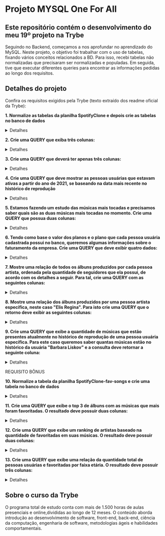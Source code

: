 # Projeto MYSQL One For All
## Este repositório contém o desenvolvimento do meu 19º projeto na Trybe

Seguindo no Backend, começamos a nos aprofundar no aprendizado do MySQL. Neste projeto, o objetivo foi trabalhar com o uso de tabelas, fixando vários conceitos relacionados a BD. Para isso, recebi tabelas não normalizadas que precisaram ser normalizadas e populadas. Em seguida, tive que executar diferentes queries para encontrar as informações pedidas ao longo dos requisitos. 

## Detalhes do projeto

Confira os requisitos exigidos pela Trybe (texto extraído dos readme oficial da Trybe):

**1. Normalize as tabelas da planilha SpotifyClone e depois crie as tabelas no banco de dados**

<details><summary>Detalhes</summary>
<p>

Seu banco de dados deve seguir as regras de negócio e ser capaz de recuperar:

> Informações sobre quais planos estão disponíveis e seus detalhes.
* Cada pessoa usuária pode possuir apenas um plano.

> Informações sobre todas as pessoas artistas.
* Uma pessoa artista pode ter vários álbuns;
* Uma pessoa artista pode ser seguida por várias pessoas usuárias.

> Informações sobre todos os álbuns de cada artista.
* Para fins deste projeto, considere que cada álbum possui apenas uma pessoa artista como principal;
* Cada álbum possui várias canções.

> Informações sobre todas as canções de cada álbum.
* Para fins deste projeto, considere que cada canção está contida em apenas um álbum.

> Informações sobre todas as pessoas usuárias, seus planos, seu histórico de reprodução e pessoas artistas seguidas.
* Uma pessoa usuária pode possuir apenas um plano;
* Cada música do histórico de reprodução pode aparecer uma única vez por pessoa (para simplificar, considere que o objetivo do histórico é saber quais canções já foram reproduzidas e não quantas vezes foram reproduzidas);
* Uma pessoa usuária pode seguir várias pessoas artistas, mas cada pessoa artista pode ser seguida apenas uma vez por pessoa usuária.

</p>
</details>

**2. Crie uma QUERY que exiba três colunas:**

<details><summary>Detalhes</summary>
<p>

> A primeira coluna deve exibir a quantidade total de canções. Dê a essa coluna o alias "cancoes".

> A segunda coluna deve exibir a quantidade total de artistas e deverá ter o alias "artistas".

> A terceira coluna deve exibir a quantidade de álbuns e deverá ter o alias "albuns".

</p>
</details>

**3. Crie uma QUERY que deverá ter apenas três colunas:**
<details><summary>Detalhes</summary>
<p>

> A primeira coluna deve possuir o alias "pessoa_usuaria" e exibir o nome da pessoa usuária.

> A segunda coluna deve possuir o alias "musicas_ouvidas" e exibir a quantidade de músicas ouvida pela pessoa com base no seu histórico de reprodução.

> A terceira coluna deve possuir o alias "total_minutos" e exibir a soma dos minutos ouvidos pela pessoa usuária com base no seu histórico de reprodução.

> Os resultados devem estar agrupados pelo nome da pessoa usuária e ordenados em ordem alfabética.

</p>
</details>

**4. Crie uma QUERY que deve mostrar as pessoas usuárias que estavam ativas a partir do ano de 2021, se baseando na data mais recente no histórico de reprodução**

<details><summary>Detalhes</summary>
<p>

> A primeira coluna deve possuir o alias "pessoa_usuaria" e exibir o nome da pessoa usuária.

> A segunda coluna deve ter o alias "status_pessoa_usuaria" e exibir se a pessoa usuária está ativa ou inativa.

> O resultado deve estar ordenado em ordem alfabética.

</p>
</details>

**5. Estamos fazendo um estudo das músicas mais tocadas e precisamos saber quais são as duas músicas mais tocadas no momento. Crie uma QUERY que possua duas colunas:**

<details><summary>Detalhes</summary>
<p>

> A primeira coluna deve possuir o alias "cancao" e exibir o nome da canção.

> A segunda coluna deve possuir o alias "reproducoes" e exibir a quantidade de pessoas que já escutaram a canção em questão.

> Seu resultado deve estar ordenado em ordem decrescente, baseando-se no número de reproduções. Em caso de empate, ordene os resultados pelo nome da canção em ordem alfabética. Queremos apenas o top 2 de músicas mais tocadas.

</p>
</details>

**6. Tendo como base o valor dos planos e o plano que cada pessoa usuária cadastrada possui no banco, queremos algumas informações sobre o faturamento da empresa. Crie uma QUERY que deve exibir quatro dados:**

<details><summary>Detalhes</summary>
<p>

> A primeira coluna deve ter o alias "faturamento_minimo" e exibir o menor valor de plano existente para uma pessoa usuária.

> A segunda coluna deve ter o alias "faturamento_maximo" e exibir o maior valor de plano existente para uma pessoa usuária.

> A terceira coluna deve ter o alias "faturamento_medio" e exibir o valor médio dos planos possuídos por pessoas usuárias até o momento.

> Por fim, a quarta coluna deve ter o alias "faturamento_total" e exibir o valor total obtido com os planos possuídos por pessoas usuárias.

> Para cada um desses dados, por se tratarem de valores monetários, deve-se arredondar o faturamento usando apenas duas casas decimais.

</p>
</details>

**7. Mostre uma relação de todos os álbuns produzidos por cada pessoa artista, ordenada pela quantidade de seguidores que ela possui, de acordo com os detalhes a seguir. Para tal, crie uma QUERY com as seguintes colunas:**

<details><summary>Detalhes</summary>
<p>

> A primeira coluna deve exibir o nome da pessoa artista, com o alias "artista".

> A segunda coluna deve exibir o nome do álbum, com o alias "album".

> A terceira coluna deve exibir a quantidade de pessoas seguidoras que aquela pessoa artista possui e deve possuir o alias "pessoas_seguidoras".

> Seus resultados devem estar ordenados de forma decrescente, baseando-se no número de pessoas seguidoras. Em caso de empate no número de pessoas, ordene os resultados pelo nome da pessoa artista em ordem alfabética e caso existam artistas com o mesmo nome, ordene os resultados pelo nome do álbum alfabeticamente.

</p>
</details>

**8. Mostre uma relação dos álbuns produzidos por uma pessoa artista específica, neste caso "Elis Regina". Para isto crie uma QUERY que o retorno deve exibir as seguintes colunas:**

<details><summary>Detalhes</summary>
<p>

> O nome da pessoa artista, com o alias "artista".

> O nome do álbum, com o alias "album".

> Os resultados devem ser ordenados pelo nome do álbum em ordem alfabética.

</p>
</details>

**9. Crie uma QUERY que exibe a quantidade de músicas que estão presentes atualmente no histórico de reprodução de uma pessoa usuária específica. Para este caso queremos saber quantas músicas estão no histórico da usuária "Barbara Liskov" e a consulta deve retornar a seguinte coluna:**

<details><summary>Detalhes</summary>
<p>

> O valor da quantidade, com o alias "musicas_no_historico".

</p>
</details>

REQUISITO BÔNUS

**10. Normalize a tabela da planilha SpotifyClone-fav-songs e crie uma tabela no banco de dados**

<details><summary>Detalhes</summary>
<p>

Seu banco de dados deve seguir as regras de negócio e ser capaz de recuperar:

> Informações sobre as canções favoritas das pessoas usuárias.
* Uma pessoa usuária pode possuir várias canções favoritas;
* Uma canção pode ser favoritada por várias pessoas usuárias.

</p>
</details>

**11. Crie uma QUERY que exibe o top 3 de álbuns com as músicas que mais foram favoritadas. O resultado deve possuir duas colunas:**

<details><summary>Detalhes</summary>
<p>

> album: O nome do álbum

> favoritadas: Quantas vezes as músicas do álbum foram favoritadas

> Seu resultado deve estar ordenado em ordem decrescente, baseando-se no número de favoritadas. Em caso de empate, ordene os resultados pelo nome do álbum em ordem alfabética. Queremos apenas o top 3 de álbuns com mais músicas favoritadas.

</p>
</details>

**12. Crie uma QUERY que exibe um ranking de artistas baseado na quantidade de favoritadas em suas músicas. O resultado deve possuir duas colunas:**

<details><summary>Detalhes</summary>
<p>

> artista: O nome da pessoa artista

> ranking: Uma classificação definida pela quantidade de favoritadas as canções da pessoa artista receberam.

> Seu resultado deve estar ordenado em ordem decrescente, baseando-se no número de favoritadas. Em caso de empate, ordene os resultados pelo nome da pessoa artista em ordem alfabética.

</p>
</details>

**13. Crie uma QUERY que exibe uma relação da quantidade total de pessoas usuárias e favoritadas por faixa etária. O resultado deve possuir três colunas:**

<details><summary>Detalhes</summary>
<p>

> faixa_etaria: A faixa etária das pessoas usuárias, sendo elas:
* Até 30 anos
* Entre 31 e 60 anos
* Maior de 60 anos

> total_pessoas_usuarias: O total de pessoas usuárias na respectiva faixa etária.

> total_favoritadas: O total de favoritadas realizadas pelas pessoas usuárias da respectiva faixa etária.

>  Seu resultado deve estar ordenado de acordo com a sequência das faixas etárias descritas acima.

</p>
</details>

## Sobre o curso da Trybe
O programa total de estudo conta com mais de 1.500 horas de aulas presenciais e online,divididas ao longo de 12 meses. O conteúdo aborda introdução ao desenvolvimento de software, front-end, back-end, ciência da computação, engenharia de software, metodologias ágeis e habilidades comportamentais.
